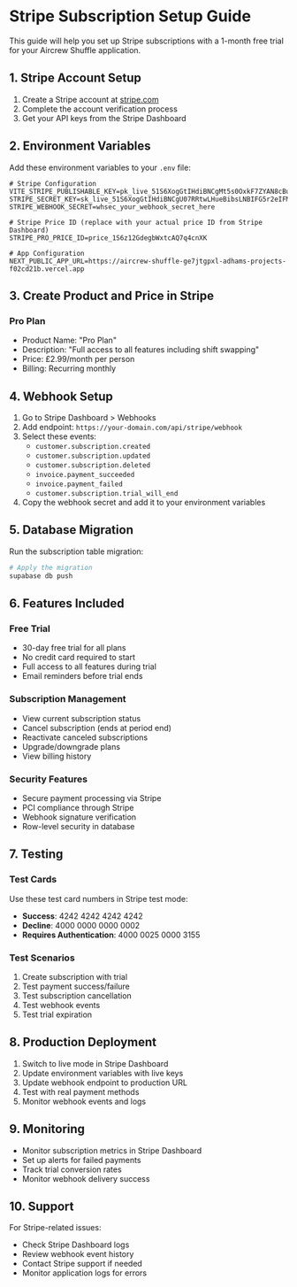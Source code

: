# Stripe Subscription Setup Guide

This guide will help you set up Stripe subscriptions with a 1-month free trial for your Aircrew Shuffle application.

## 1. Stripe Account Setup

1. Create a Stripe account at [stripe.com](https://stripe.com)
2. Complete the account verification process
3. Get your API keys from the Stripe Dashboard

## 2. Environment Variables

Add these environment variables to your `.env` file:

```env
# Stripe Configuration
VITE_STRIPE_PUBLISHABLE_KEY=pk_live_51S6XogGtIHdiBNCgMt5s0OxkF7ZYAN8cBu9JhjZlVYP9AhctEqsbw9NpIcS8w0zcfk2NQORvxLvlIjreSRjirynV00QnZ7Tefi
STRIPE_SECRET_KEY=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
STRIPE_WEBHOOK_SECRET=whsec_your_webhook_secret_here

# Stripe Price ID (replace with your actual price ID from Stripe Dashboard)
STRIPE_PRO_PRICE_ID=price_1S6z12GdegbWxtcAQ7q4cnXK

# App Configuration
NEXT_PUBLIC_APP_URL=https://aircrew-shuffle-ge7jtgpxl-adhams-projects-f02cd21b.vercel.app
```

## 3. Create Product and Price in Stripe

### Pro Plan
- Product Name: "Pro Plan"
- Description: "Full access to all features including shift swapping"
- Price: £2.99/month per person
- Billing: Recurring monthly

## 4. Webhook Setup

1. Go to Stripe Dashboard > Webhooks
2. Add endpoint: `https://your-domain.com/api/stripe/webhook`
3. Select these events:
   - `customer.subscription.created`
   - `customer.subscription.updated`
   - `customer.subscription.deleted`
   - `invoice.payment_succeeded`
   - `invoice.payment_failed`
   - `customer.subscription.trial_will_end`
4. Copy the webhook secret and add it to your environment variables

## 5. Database Migration

Run the subscription table migration:

```bash
# Apply the migration
supabase db push
```

## 6. Features Included

### Free Trial
- 30-day free trial for all plans
- No credit card required to start
- Full access to all features during trial
- Email reminders before trial ends

### Subscription Management
- View current subscription status
- Cancel subscription (ends at period end)
- Reactivate canceled subscriptions
- Upgrade/downgrade plans
- View billing history

### Security Features
- Secure payment processing via Stripe
- PCI compliance through Stripe
- Webhook signature verification
- Row-level security in database

## 7. Testing

### Test Cards
Use these test card numbers in Stripe test mode:

- **Success**: 4242 4242 4242 4242
- **Decline**: 4000 0000 0000 0002
- **Requires Authentication**: 4000 0025 0000 3155

### Test Scenarios
1. Create subscription with trial
2. Test payment success/failure
3. Test subscription cancellation
4. Test webhook events
5. Test trial expiration

## 8. Production Deployment

1. Switch to live mode in Stripe Dashboard
2. Update environment variables with live keys
3. Update webhook endpoint to production URL
4. Test with real payment methods
5. Monitor webhook events and logs

## 9. Monitoring

- Monitor subscription metrics in Stripe Dashboard
- Set up alerts for failed payments
- Track trial conversion rates
- Monitor webhook delivery success

## 10. Support

For Stripe-related issues:
- Check Stripe Dashboard logs
- Review webhook event history
- Contact Stripe support if needed
- Monitor application logs for errors
